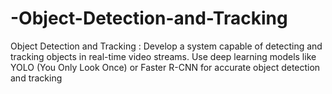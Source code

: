 # -Object-Detection-and-Tracking
  Object Detection and Tracking : Develop a system capable of detecting and  tracking objects in real-time video streams. Use  deep learning models like YOLO (You Only Look  Once) or Faster R-CNN for accurate object  detection and tracking
